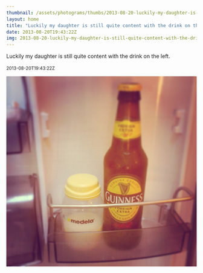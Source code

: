 ```yaml
---
thumbnail: /assets/photograms/thumbs/2013-08-20-luckily-my-daughter-is-still-quite-content-with-the-drink-on-the-left-.jpg
layout: home
title: "Luckily my daughter is still quite content with the drink on the left."
date: 2013-08-20T19:43:22Z
img: 2013-08-20-luckily-my-daughter-is-still-quite-content-with-the-drink-on-the-left-.jpg
---
```


Luckily my daughter is still quite content with the drink on the left.

<small>2013-08-20T19:43:22Z</small>

![Luckily my daughter is still quite content with the drink on the left.](/assets/photograms/original/2013-08-20-luckily-my-daughter-is-still-quite-content-with-the-drink-on-the-left-.jpg)
